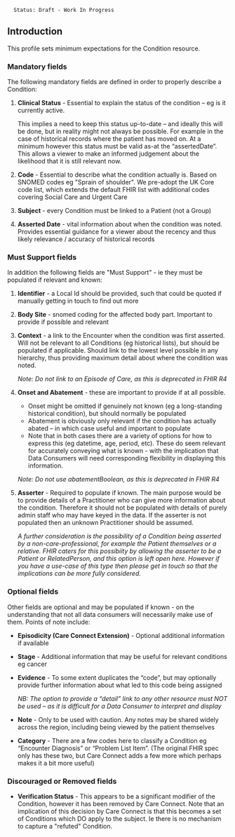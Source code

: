       Status: Draft - Work In Progress

## **Introduction**
This profile sets minimum expectations for the Condition resource.


### **Mandatory fields**
The following mandatory fields are defined in order to properly describe a Condition:
1. **Clinical Status** - Essential to explain the status of the condition – eg is it currently active.

   This implies a need to keep this status up-to-date – and ideally this will be done, but in reality might not always be possible. For example in the case of historical records where the patient has moved on. 
At a minimum however this status must be valid as-at the “assertedDate”. This allows a viewer to make an informed judgement about the likelihood that it is still relevant now.

2. **Code** - Essential to describe what the condition actually is. Based on SNOMED codes eg "Sprain of shoulder". We pre-adopt the UK Core code list, which extends the default FHIR list with additional codes covering Social Care and Urgent Care

3. **Subject** - every Condition must be linked to a Patient (not a Group)

4. **Asserted Date** - vital information about when the condition was noted. Provides essential guidance for a viewer about the recency and thus likely relevance / accuracy of historical records



### **Must Support fields**
In addition the following fields are "Must Support" - ie they must be populated if relevant and known:

1. **Identifier** - a Local Id should be provided, such that could be quoted if manually getting in touch to find out more

2. **Body Site** - snomed coding for the affected body part. Important to provide if possible and relevant

3. **Context** - a link to the  Encounter when the condition was first asserted. Will not be relevant to all Conditions (eg historical lists), but should be populated if applicable. Should link to the lowest level possible in any hierarchy, thus providing maximum detail about where the condition was noted. 

   *Note: Do not link to an Episode of Care, as this is deprecated in FHIR R4*

4. **Onset and Abatement** - these are important to provide if at all possible. 
    - Onset might be omitted if genuinely not known (eg a long-standing historical condition), but should normally be populated
   - Abatement is obviously only relevant if the condition has actually abated – in which case useful and important to populate
   - Note that in both cases there are a variety of options for how to express this (eg datetime, age, period, etc). These do seem relevant for accurately conveying what is known - with the implication that Data Consumers will need corresponding flexibility in displaying this information.

   *Note: Do not use abatementBoolean, as this is deprecated in FHIR R4*


5. **Asserter** - Required to populate if known. The main purpose would be to provide details of a Practitioner who can give more information about the condition. Therefore it should not be populated with details of purely admin staff who may have keyed in the data. If the asserter is not populated then an unknown Practitioner should be assumed.

   *A further consideration is the possibility of a Condition being asserted by a non-care-professional, for example the Patient themselves or a relative. FHIR caters for this possibiity by allowing the asserter to be a Patient or RelatedPerson, and this option is left open here. However if you have a use-case of this type then please get in touch so that the implications can be more fully considered.*



### **Optional fields**
Other fields are optional and may be populated if known - on the understanding that not all data consumers will necessarily make use of them. Points of note include:

 - **Episodicity (Care Connect Extension)** - Optional additional information if available

 - **Stage** - Additional information that may be useful for relevant conditions eg cancer

  - **Evidence** - To some extent duplicates the “code”, but may optionally provide further information about what led to this code being assigned

    *NB: The option to provide a “detail” link to any other resource must NOT be used – as it is difficult for a Data Consumer to interpret and display*

 - **Note** - Only to be used with caution. Any notes may be shared widely across the region, including being viewed by the patient themselves

- **Category** - There are a few codes here to classify a Condition eg “Encounter Diagnosis” or “Problem List Item”. (The original FHIR spec only has these two, but Care Connect adds a few more which perhaps makes it a bit more useful)



### **Discouraged or Removed fields**
 - **Verification Status** - This appears to be a significant modifier of the Condition, however it has been removed by Care Connect. Note that an implication of this decision by Care Connect is that this becomes a set of Conditions which DO apply to the subject. Ie there is no mechanism to capture a "refuted" Condition.
